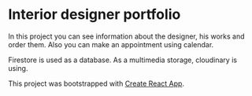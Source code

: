 # Interior designer portfolio

In this project you can see information about the designer, his works and order them. Also you can make an appointment using calendar. 

Firestore is used as a database. As a multimedia storage, cloudinary is using.

This project was bootstrapped with [Create React App](https://github.com/facebook/create-react-app).
